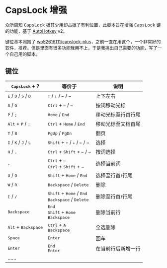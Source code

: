 # CapsLock 增强

众所周知 <kbd>CapsLock</kbd> 极其少用却占据了有利位置，此脚本旨在增强 <kbd>CapsLock</kbd> 键的功能，基于 [AutoHotkey](https://www.autohotkey.com/) v2。

键位基本照搬了 [wo52616111/capslock-plus](https://github.com/wo52616111/capslock-plus)，之前一直在用这个，一个非常好的软件，推荐。但是里面有很多功能我用不上，于是我挑出自己需要的功能，写了一个自己用的脚本。

## 键位

| <kbd>CapsLock</kbd> + ? | 等价于 | 说明 |
| --- | --- | --- |
| <kbd>E</kbd> / <kbd>D</kbd> / <kbd>S</kbd> / <kbd>D</kbd> | <kbd>↑</kbd> / <kbd>↓</kbd> / <kbd>←</kbd> / <kbd>→</kbd> | 上下左右 |
| <kbd>A</kbd> / <kbd>G</kbd> | <kbd>Ctrl</kbd> + <kbd>←</kbd> / <kbd>→</kbd> | 按词移动光标  |
| <kbd>P</kbd> / <kbd>;</kbd> | <kbd>Home</kbd> / <kbd>End</kbd> | 移动光标至行首行尾 |
| <kbd>Alt</kbd> + <kbd>P</kbd> / <kbd>;</kbd> | <kbd>Ctrl</kbd> + <kbd>Home</kbd> / <kbd>End</kbd> | 移动光标至文档首尾 |
| <kbd>T</kbd> / <kbd>B</kbd> | <kbd>PgUp</kbd> / <kbd>PgDn</kbd> | 翻页 |
| <kbd>I</kbd> / <kbd>K</kbd> / <kbd>J</kbd> / <kbd>L</kbd> | <kbd>Shift</kbd> + <kbd>↑</kbd> / <kbd>↓</kbd> / <kbd>←</kbd> / <kbd>→</kbd> | 选择 |
| <kbd>H</kbd> / <kbd>.</kbd> | <kbd>Ctrl</kbd> + <kbd>Shift</kbd> + <kbd>←</kbd> / <kbd>→</kbd> | 按词选择 |
| <kbd>,</kbd> | <kbd>Ctrl</kbd> + <kbd>←</kbd><br><kbd>Ctrl</kbd> + <kbd>Shift</kbd> + <kbd>→</kbd> | 选择当前词 |
| <kbd>U</kbd> / <kbd>O</kbd> | <kbd>Shift</kbd> + <kbd>Home</kbd> / <kbd>End</kbd> | 选择至行首/行尾 |
| <kbd>W</kbd> / <kbd>R</kbd> | <kbd>Backspace</kbd> / <kbd>Delete</kbd> | 删除 |
| <kbd>\[</kbd> / <kbd>/</kbd> | <kbd>Shift</kbd> + <kbd>Home</kbd> / <kbd>End</kbd><br><kbd>Backspace</kbd> / <kbd>Delete</kbd> | 删除至行首/行尾 |
| <kbd>Backspace</kbd> | <kbd>End</kbd><br><kbd>Shift</kbd> + <kbd>Home</kbd><br><kbd>Backspace</kbd> | 删除当前行 |
| <kbd>Alt</kbd> + <kbd>Backspace</kbd> | <kbd>Ctrl</kbd> + <kbd>A</kbd><br><kbd>Backspace</kbd> | 全选删除 |
| <kbd>Space</kbd> | <kbd>Enter</kbd> | 回车 |
| <kbd>Enter</kbd> | <kbd>End</kbd><br><kbd>Enter</kbd> | 在当前行后新增一行 |
| …… |  |  |
